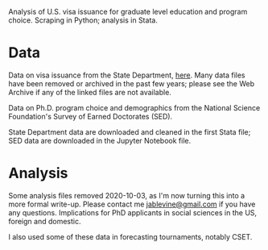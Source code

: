 Analysis of U.S. visa issuance for graduate level education and program choice. Scraping in Python; analysis in Stata.

# Data
Data on visa issuance from the State Department, [here](https://travel.state.gov/content/travel/en/legal/visa-law0/visa-statistics/nonimmigrant-visa-statistics.html). Many data files have been removed or archived in the past few years; please see the Web Archive if any of the linked files are not available.

Data on Ph.D. program choice and demographics from the National Science Foundation's Survey of Earned Doctorates (SED).

State Department data are downloaded and cleaned in the first Stata file; SED data are downloaded in the Jupyter Notebook file.

# Analysis

Some analysis files removed 2020-10-03, as I'm now turning this into a more formal write-up. Please contact me jablevine@gmail.com if you have any questions. Implications for PhD applicants in social sciences in the US, foreign and domestic. 

I also used some of these data in forecasting tournaments, notably CSET.
